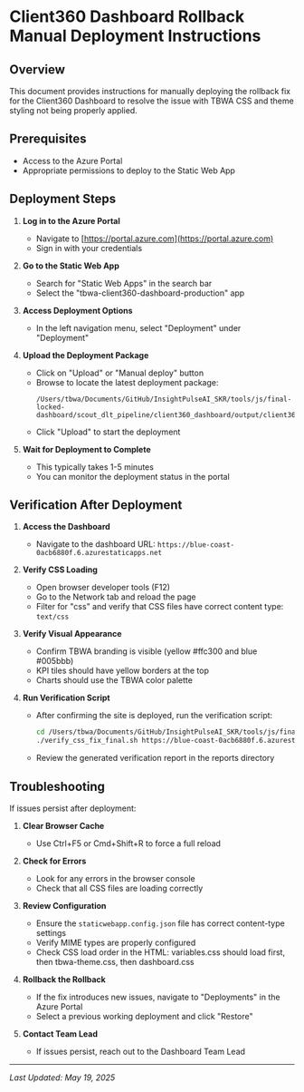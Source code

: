 # Client360 Dashboard Rollback Manual Deployment Instructions

## Overview
This document provides instructions for manually deploying the rollback fix for the Client360 Dashboard to resolve the issue with TBWA CSS and theme styling not being properly applied.

## Prerequisites
- Access to the Azure Portal
- Appropriate permissions to deploy to the Static Web App

## Deployment Steps

1. **Log in to the Azure Portal**
   - Navigate to [https://portal.azure.com](https://portal.azure.com)
   - Sign in with your credentials

2. **Go to the Static Web App**
   - Search for "Static Web Apps" in the search bar
   - Select the "tbwa-client360-dashboard-production" app

3. **Access Deployment Options**
   - In the left navigation menu, select "Deployment" under "Deployment"

4. **Upload the Deployment Package**
   - Click on "Upload" or "Manual deploy" button
   - Browse to locate the latest deployment package:
     ```
     /Users/tbwa/Documents/GitHub/InsightPulseAI_SKR/tools/js/final-locked-dashboard/scout_dlt_pipeline/client360_dashboard/output/client360_dashboard_final_fix_<timestamp>.zip
     ```
   - Click "Upload" to start the deployment

5. **Wait for Deployment to Complete**
   - This typically takes 1-5 minutes
   - You can monitor the deployment status in the portal

## Verification After Deployment

1. **Access the Dashboard**
   - Navigate to the dashboard URL: `https://blue-coast-0acb6880f.6.azurestaticapps.net`

2. **Verify CSS Loading**
   - Open browser developer tools (F12)
   - Go to the Network tab and reload the page
   - Filter for "css" and verify that CSS files have correct content type: `text/css`

3. **Verify Visual Appearance**
   - Confirm TBWA branding is visible (yellow #ffc300 and blue #005bbb)
   - KPI tiles should have yellow borders at the top
   - Charts should use the TBWA color palette

4. **Run Verification Script**
   - After confirming the site is deployed, run the verification script:
     ```bash
     cd /Users/tbwa/Documents/GitHub/InsightPulseAI_SKR/tools/js/final-locked-dashboard/scout_dlt_pipeline/client360_dashboard
     ./verify_css_fix_final.sh https://blue-coast-0acb6880f.6.azurestaticapps.net
     ```
   - Review the generated verification report in the reports directory

## Troubleshooting

If issues persist after deployment:

1. **Clear Browser Cache**
   - Use Ctrl+F5 or Cmd+Shift+R to force a full reload

2. **Check for Errors**
   - Look for any errors in the browser console
   - Check that all CSS files are loading correctly

3. **Review Configuration**
   - Ensure the `staticwebapp.config.json` file has correct content-type settings
   - Verify MIME types are properly configured
   - Check CSS load order in the HTML: variables.css should load first, then tbwa-theme.css, then dashboard.css

4. **Rollback the Rollback**
   - If the fix introduces new issues, navigate to "Deployments" in the Azure Portal
   - Select a previous working deployment and click "Restore"

5. **Contact Team Lead**
   - If issues persist, reach out to the Dashboard Team Lead

---

*Last Updated: May 19, 2025*